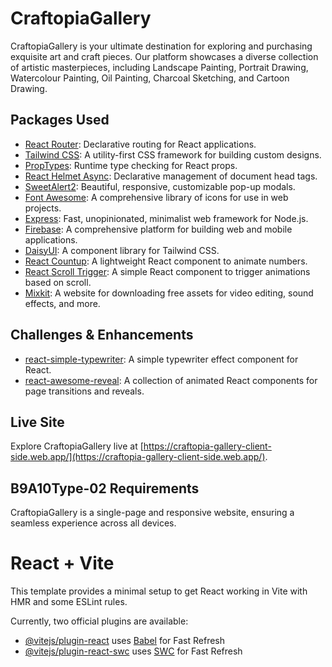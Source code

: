 # CraftopiaGallery

CraftopiaGallery is your ultimate destination for exploring and purchasing exquisite art and craft pieces. Our platform showcases a diverse collection of artistic masterpieces, including Landscape Painting, Portrait Drawing, Watercolour Painting, Oil Painting, Charcoal Sketching, and Cartoon Drawing.

## Packages Used

- [React Router](https://reactrouter.com/en/main/start/tutorial): Declarative routing for React applications.
- [Tailwind CSS](https://tailwindcss.com/): A utility-first CSS framework for building custom designs.
- [PropTypes](https://www.npmjs.com/package/prop-types): Runtime type checking for React props.
- [React Helmet Async](https://www.npmjs.com/package/react-helmet-async): Declarative management of document head tags.
- [SweetAlert2](https://sweetalert2.github.io/#examples): Beautiful, responsive, customizable pop-up modals.
- [Font Awesome](https://fontawesome.com/search?q=paint&o=r&m=free): A comprehensive library of icons for use in web projects.
- [Express](https://expressjs.com/en/starter/installing.html): Fast, unopinionated, minimalist web framework for Node.js.
- [Firebase](https://console.firebase.google.com/): A comprehensive platform for building web and mobile applications.
- [DaisyUI](https://daisyui.com/): A component library for Tailwind CSS.
- [React Countup](https://www.npmjs.com/package/react-countup): A lightweight React component to animate numbers.
- [React Scroll Trigger](https://www.npmjs.com/package/react-scroll-trigger): A simple React component to trigger animations based on scroll.
- [Mixkit](https://mixkit.co/): A website for downloading free assets for video editing, sound effects, and more.

## Challenges & Enhancements

- [react-simple-typewriter](https://www.npmjs.com/package/react-simple-typewriter): A simple typewriter effect component for React.
- [react-awesome-reveal](https://www.npmjs.com/package/react-awesome-reveal?activeTab=readme#example): A collection of animated React components for page transitions and reveals.

## Live Site

Explore CraftopiaGallery live at [https://craftopia-gallery-client-side.web.app/](https://craftopia-gallery-client-side.web.app/).

## B9A10Type-02 Requirements

CraftopiaGallery is a single-page and responsive website, ensuring a seamless experience across all devices.





# React + Vite

This template provides a minimal setup to get React working in Vite with HMR and some ESLint rules.

Currently, two official plugins are available:

- [@vitejs/plugin-react](https://github.com/vitejs/vite-plugin-react/blob/main/packages/plugin-react/README.md) uses [Babel](https://babeljs.io/) for Fast Refresh
- [@vitejs/plugin-react-swc](https://github.com/vitejs/vite-plugin-react-swc) uses [SWC](https://swc.rs/) for Fast Refresh
